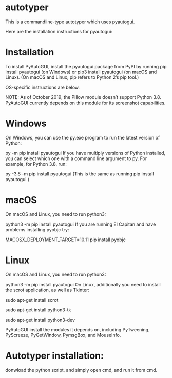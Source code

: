 # autotyper

This is a commandline-type autotyper which uses pyautogui.

Here are the installation instructions for pyautogui: 

# Installation
To install PyAutoGUI, install the pyautogui package from PyPI by running pip install pyautogui (on Windows) or pip3 install pyautogui (on macOS and Linux). (On macOS and Linux, pip refers to Python 2’s pip tool.)

OS-specific instructions are below.

NOTE: As of October 2019, the Pillow module doesn’t support Python 3.8. PyAutoGUI currently depends on this module for its screenshot capabilities.

# Windows
On Windows, you can use the py.exe program to run the latest version of Python:

py -m pip install pyautogui
If you have multiply versions of Python installed, you can select which one with a command line argument to py. For example, for Python 3.8, run:

py -3.8 -m pip install pyautogui
(This is the same as running pip install pyautogui.)

# macOS
On macOS and Linux, you need to run python3:

python3 -m pip install pyautogui
If you are running El Capitan and have problems installing pyobjc try:

MACOSX_DEPLOYMENT_TARGET=10.11 pip install pyobjc

# Linux
On macOS and Linux, you need to run python3:

python3 -m pip install pyautogui
On Linux, additionally you need to install the scrot application, as well as Tkinter:

sudo apt-get install scrot

sudo apt-get install python3-tk

sudo apt-get install python3-dev

PyAutoGUI install the modules it depends on, including PyTweening, PyScreeze, PyGetWindow, PymsgBox, and MouseInfo.


# Autotyper installation:

donwload the python script, and simply open cmd, and run it from cmd. 
